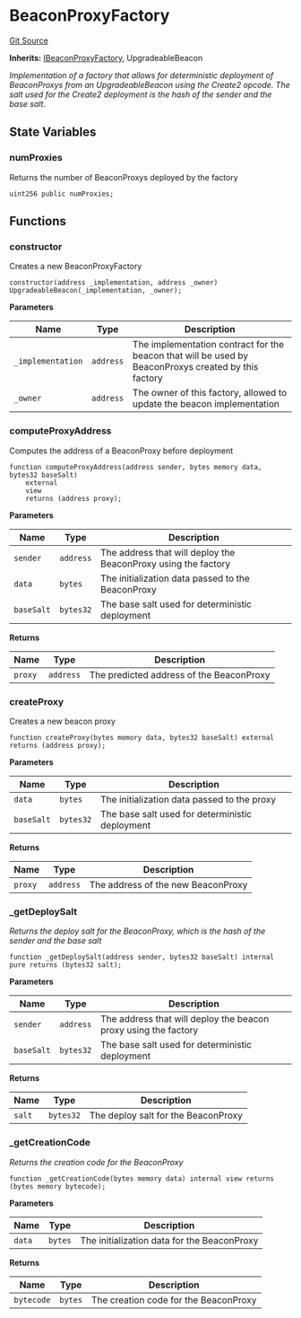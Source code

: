 # BeaconProxyFactory
[Git Source](https://github.com/seamless-protocol/ilm-v2/blob/6c745a1fb2c5cc77df7fd3106f57db1adc947b75/src/BeaconProxyFactory.sol)

**Inherits:**
[IBeaconProxyFactory](/src/interfaces/IBeaconProxyFactory.sol/interface.IBeaconProxyFactory.md), UpgradeableBeacon

*Implementation of a factory that allows for deterministic deployment of BeaconProxys from an UpgradeableBeacon
using the Create2 opcode. The salt used for the Create2 deployment is the hash of the sender and the base salt.*


## State Variables
### numProxies
Returns the number of BeaconProxys deployed by the factory


```solidity
uint256 public numProxies;
```


## Functions
### constructor

Creates a new BeaconProxyFactory


```solidity
constructor(address _implementation, address _owner) UpgradeableBeacon(_implementation, _owner);
```
**Parameters**

|Name|Type|Description|
|----|----|-----------|
|`_implementation`|`address`|The implementation contract for the beacon that will be used by BeaconProxys created by this factory|
|`_owner`|`address`|The owner of this factory, allowed to update the beacon implementation|


### computeProxyAddress

Computes the address of a BeaconProxy before deployment


```solidity
function computeProxyAddress(address sender, bytes memory data, bytes32 baseSalt)
    external
    view
    returns (address proxy);
```
**Parameters**

|Name|Type|Description|
|----|----|-----------|
|`sender`|`address`|The address that will deploy the BeaconProxy using the factory|
|`data`|`bytes`|The initialization data passed to the BeaconProxy|
|`baseSalt`|`bytes32`|The base salt used for deterministic deployment|

**Returns**

|Name|Type|Description|
|----|----|-----------|
|`proxy`|`address`|The predicted address of the BeaconProxy|


### createProxy

Creates a new beacon proxy


```solidity
function createProxy(bytes memory data, bytes32 baseSalt) external returns (address proxy);
```
**Parameters**

|Name|Type|Description|
|----|----|-----------|
|`data`|`bytes`|The initialization data passed to the proxy|
|`baseSalt`|`bytes32`|The base salt used for deterministic deployment|

**Returns**

|Name|Type|Description|
|----|----|-----------|
|`proxy`|`address`|The address of the new BeaconProxy|


### _getDeploySalt

*Returns the deploy salt for the BeaconProxy, which is the hash of the sender and the base salt*


```solidity
function _getDeploySalt(address sender, bytes32 baseSalt) internal pure returns (bytes32 salt);
```
**Parameters**

|Name|Type|Description|
|----|----|-----------|
|`sender`|`address`|The address that will deploy the beacon proxy using the factory|
|`baseSalt`|`bytes32`|The base salt used for deterministic deployment|

**Returns**

|Name|Type|Description|
|----|----|-----------|
|`salt`|`bytes32`|The deploy salt for the BeaconProxy|


### _getCreationCode

*Returns the creation code for the BeaconProxy*


```solidity
function _getCreationCode(bytes memory data) internal view returns (bytes memory bytecode);
```
**Parameters**

|Name|Type|Description|
|----|----|-----------|
|`data`|`bytes`|The initialization data for the BeaconProxy|

**Returns**

|Name|Type|Description|
|----|----|-----------|
|`bytecode`|`bytes`|The creation code for the BeaconProxy|


